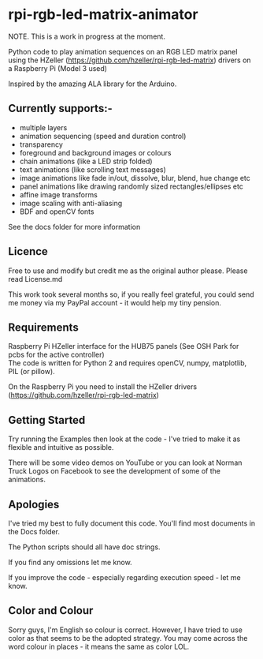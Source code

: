 # rpi-rgb-led-matrix-animator

NOTE. This is a work in progress at the moment.

Python code to play animation sequences on an RGB LED matrix panel using the HZeller (https://github.com/hzeller/rpi-rgb-led-matrix) drivers on a Raspberry Pi (Model 3 used)

Inspired by the amazing ALA library for the Arduino.

## Currently supports:-

- multiple layers  
- animation sequencing (speed and duration control)  
- transparency  
- foreground and background images or colours    
- chain animations (like a LED strip folded)  
- text animations (like scrolling text messages)  
- image animations like fade in/out, dissolve, blur, blend,  hue change etc    
- panel animations like drawing randomly sized rectangles/ellipses etc  
- affine image transforms  
- image scaling with anti-aliasing  
- BDF and openCV fonts 

See the docs folder for more information

## Licence

Free to use and modify but credit me as the original author please. Please read License.md
 
This work took several months so, if you really feel grateful, you could send me money via my PayPal account - it would 
help my tiny pension.

## Requirements

Raspberry Pi
HZeller interface for the HUB75 panels (See OSH Park for pcbs for the active controller)  
The code is written for Python 2 and requires openCV, numpy, matplotlib, PIL (or pillow).

On the Raspberry Pi you need to install the HZeller drivers (https://github.com/hzeller/rpi-rgb-led-matrix)

## Getting Started

Try running the Examples then look at the code - I've tried to make it as flexible and intuitive as possible.

There will be some video demos on YouTube or you can look at Norman Truck Logos on Facebook to see the development of
 some of the animations.

## Apologies

I've tried my best to fully document this code. You'll find most documents in the Docs folder.

The Python scripts should all have doc strings.

If you find any omissions let me know.

If you improve the code - especially regarding execution speed - let me know.

## Color and Colour

Sorry guys, I'm English so colour is correct. However, I have tried to use color as that seems to be the adopted 
strategy. You may come across the word colour in places - it means the same as color LOL.